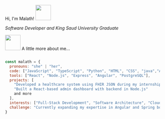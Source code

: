 Hi, I'm Malath! <img src="https://asset.cloudinary.com/dgoxhohcu/5d8a8c61373c1f1d6d418d0d408dd2a7" width="50">
 <p><em>Software Developer and King Saud University Graduate </em></p>



<img src="https://media.giphy.com/media/VgCDAzcKvsR6OM0uWg/giphy.gif" width="50"> A little more about me...

```javascript

const malath = {
  pronouns: "she" | "her",
  code: ["JavaScript", "TypeScript", "Python", "HTML", "CSS", "java","Angular"],
  tools: ["React", "Node.js", "Express", "Angular", "PostgreSQL"],
  projects: [
    "Developed a healthcare system using FHIR JSON during my internship",
    "Built a React-based admin dashboard with backend in Node.js"
    and more
  ],
  interests: ["Full-Stack Development", "Software Architecture", "Cloud Computing"],
  challenge: "Currently expanding my expertise in Angular and Spring boot."
}
```

